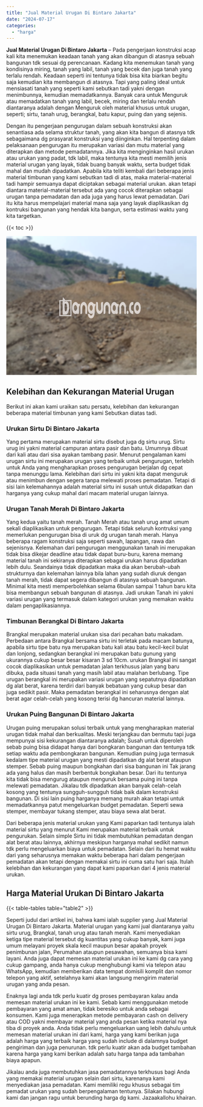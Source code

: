 ```yaml
---
title: "Jual Material Urugan Di Bintaro Jakarta"
date: "2024-07-17"
categories: 
  - "harga"
---
```


**Jual Material Urugan Di Bintaro Jakarta** – Pada pengerjaan konstruksi acap kali kita menemukan keadaan tanah yang akan dibangun di atasnya sebuah bangunan tdk sesuai dg perencanaan. Kadang kita menemukan tanah yang kondisinya miring, tanah yang labil, tanah yang becek dan juga tanah yang terlalu rendah. Keadaan seperti ini tentunya tidak bisa kita biarkan begitu saja kemudian kita membangun di atasnya. Tapi yang paling ideal untuk mensiasati tanah yang seperti kami sebutkan tadi yakni dengan menimbunnya, kemudian memadatkannya. Banyak cara untuk Menguruk atau memadatkan tanah yang labil, becek, miring dan terlalu rendah diantaranya adalah dengan Menguruk oleh material khusus untuk urugan, seperti; sirtu, tanah urug, berangkal, batu kapur, puing dan yang sejenis.

Dengan itu pengerjaan pengurugan dalam sebuah konstruksi akan senantiasa ada selama struktur tanah, yang akan kita bangun di atasnya tdk sebagaimana dg prasyarat konstruksi yang diinginkan. Hal terpenting dalam pelaksanaan pengurugan itu merupakan variasi dan mutu material yang diterapkan dan metode pemadatannya. Jika kita menginginkan hasil urukan atau urukan yang padat, tdk labil, maka tentunya kita mesti memilih jenis material urugan yang layak, tidak buang banyak waktu, serta budget tidak mahal dan mudah dipadatkan. Apabila kita teliti kembali dari beberapa jenis material timbunan yang kami sebutkan tadi di atas, maka material-material tadi hampir semuanya dapat diciptakan sebagai material urukan. akan tetapi diantara material-material tersebut ada yang cocok diterapkan sebagai urugan tanpa pemadatan dan ada juga yang harus lewat pemadatan. Dari itu kita harus mempelajari material mana saja yang layak diaplikasikan dg kontruksi bangunan yang hendak kita bangun, serta estimasi waktu yang kita targetkan.

{{< toc >}}

![Jual Material Urugan Di Bintaro Jakarta](/images/jual-urugan-26.png)

## Kelebihan dan Kekurangan Material Urugan

Berikut ini akan kami uraikan satu persatu, kelebihan dan kekurangan beberapa material timbunan yang kami Sebutkan diatas tadi.

### Urukan Sirtu Di Bintaro Jakarta

Yang pertama merupakan material sirtu disebut juga dg sirtu urug. Sirtu urug ini yakni material campuran antara pasir dan batu. Umumnya dibuat dari kali atau dari sisa ayakan tambang pasir. Menurut pengalaman kami urugan sirtu ini merupakan urugan yang terbaik untuk pengurugan, terlebih untuk Anda yang mengharapkan proses pengurugan berjalan dg cepat tanpa menunggu lama. Kelebihan dari sirtu ini yakni kita dapat menguruk atau menimbun dengan segera tanpa melewati proses pemadatan. Tetapi di sisi lain kelemahannya adalah material sirtu ini susah untuk didapatkan dan harganya yang cukup mahal dari macam material urugan lainnya.

### Urugan Tanah Merah Di Bintaro Jakarta

Yang kedua yaitu tanah merah. Tanah Merah atau tanah urug amat umum sekali diaplikasikan untuk pengurugan. Tetapi tidak seluruh kontruksi yang memerlukan pengurugan bisa di uruk dg urugan tanah merah. Hanya beberapa ragam konstruksi saja seperti sawah, lapangan, rawa dan sejenisnya. Kelemahan dari pengurugan menggunakan tanah ini merupakan tidak bisa dikejar deadline atau tidak dapat buru-buru, karena memang material tanah ini sekiranya diterapkan sebagai urukan harus dipadatkan lebih dulu. Seandainya tidak dipadatkan maka dia akan berubah-ubah strukturnya dan kelemahan lainnya bila lahan yang sudah diuruk dengan tanah merah, tidak dapat segera dibangun di atasnya sebuah bangunan. Minimal kita mesti memperbolehkan selama 6bulan sampai 1 tahun baru kita bisa membangun sebuah bangunan di atasnya. Jadi urukan Tanah ini yakni variasi urugan yang termasuk dalam kategori urukan yang memakan waktu dalam pengaplikasiannya.

### Timbunan Berangkal Di Bintaro Jakarta

Brangkal merupakan material urukan sisa dari pecahan batu makadam. Perbedaan antara Brangkal bersama sirtu ini terletak pada macam batunya, apabila sirtu tipe batu nya merupakan batu kali atau batu kecil-kecil bulat dan lonjong, sedangkan berangkal ini merupakan batu gunung yang ukurannya cukup besar besar kisaran 3 sd 10cm. urukan Brangkal ini sangat cocok diaplikasikan untuk pemadatan jalan terkhusus jalan yang baru dibuka, pada situasi tanah yang masih labil atau malahan berlubang. Tipe urugan berangkal ini merupakan variasi urugan yang sepatutnya dipadatkan dg alat berat, karena terdiri dari banyak bebatuan yang cukup besar dan juga sedikit pasir. Maka pemadatan berangkal ini seharusnya dengan alat berat agar celah-celah yang kosong terisi dg hancuran material lainnya.

### Urukan Puing Bangunan Di Bintaro Jakarta

Urugan puing merupakan solusi terbaik untuk yang mengharapkan material urugan tidak mahal dan berkualitas. Meski terjangkau dan bermutu tapi juga mempunyai sisi kekurangan diantaranya adalah; Susah untuk diperoleh sebab puing bisa didapat hanya dari bongkaran bangunan dan tentunya tdk setiap waktu ada pembongkaran bangunan. Kemudian puing juga termasuk kedalam tipe material urugan yang mesti dipadatkan dg alat berat ataupun stemper. Sebab puing maupun bongkahan dari sisa bangunan ini Tak jarang ada yang halus dan masih berbentuk bongkahan besar. Dari itu tentunya kita tidak bisa mengurug ataupun menguruk bersama puing ini tanpa melewati pemadatan. Jikalau tdk dipadatkan akan banyak celah-celah kosong yang tentunya sungguh-sungguh tidak baik dalam konstruksi bangunan. Di sisi lain puing harganya memang murah akan tetapi untuk memadatkannya patut mengeluarkan budget pemadatan. Seperti sewa stemper, membayar tukang stemper, atau biaya sewa alat berat.

Dari beberapa jenis material urukan yang Kami paparkan tadi tentunya ialah material sirtu yang menurut Kami merupakan material terbaik untuk pengurukan. Selain simple Sirtu ini tidak membutuhkan pemadatan dengan alat berat atau lainnya, akhirnya meskipun harganya mahal sedikit namun tdk perlu mengeluarkan biaya untuk pemadatan. Selain dari itu hemat waktu dari yang seharusnya memakan waktu beberapa hari dalam pengerjaan pemadatan akan tetapi dengan memakai sirtu ini cuma satu hari saja. Itulah kelebihan dan kekurangan yang dapat kami paparkan dari 4 jenis material urukan.

## Harga Material Urukan Di Bintaro Jakarta

{{< table-tables table="table2" >}}

Seperti judul dari artikel ini, bahwa kami ialah supplier yang Jual Material Urugan Di Bintaro Jakarta. Material urugan yang kami jual diantaranya yaitu sirtu urug, Brangkal, tanah urug atau tanah merah. Kami menyediakan ketiga tipe material tersebut dg kuantitas yang cukup banyak, kami juga umum melayani proyek skala kecil maupun besar apakah proyek penimbunan jalan, Perumahan ataupun pesawahan, semuanya bisa kami layani. Anda juga dapat memesan material urukan ini ke kami dg cara yang cukup gampang, anda hanya cukup menghubungi kami via telepon atau WhatsApp, kemudian memberikan data tempat domisili komplit dan nomor telepon yang aktif, setelahnya kami akan langsung mengirim material urugan yang anda pesan.

Enaknya lagi anda tdk perlu kuatir dg proses pembayaran kalau anda memesan material urukan ini ke kami. Sebab kami menggunakan metode pembayaran yang amat aman, tidak beresiko untuk anda sebagai konsumen. Kami juga menerapkan metode pembayaran cash on delivery atau COD yakni membayar material yang anda pesan ketika material nya tiba di proyek anda. Anda tidak perlu mengeluarkan uang lebih dahulu untuk memesan material urukan ini dari kami, harga yang kami berikan juga adalah harga yang terbaik harga yang sudah include di dalamnya budget pengiriman dan juga penurunan. tdk perlu kuatir akan ada budget tambahan karena harga yang kami berikan adalah satu harga tanpa ada tambahan biaya apapun.

Jikalau anda juga membutuhkan jasa pemadatannya terkhusus bagi Anda yang memakai material urugan selain dari sirtu, karenanya kami menyediakan jasa pemadatan. Kami memiliki regu khusus sebagai tim pemadat urukan yang sudah berpengalaman tentunya. Silakan hubungi kami dan jangan ragu untuk berunding harga dg kami. Jazaakallohu khairan.
